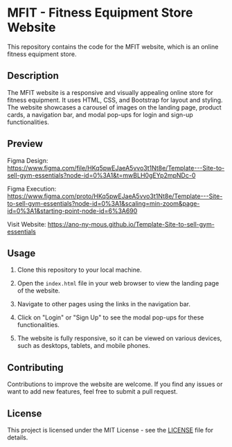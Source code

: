 # MFIT - Fitness Equipment Store Website

This repository contains the code for the MFIT website, which is an online fitness equipment store.

## Description

The MFIT website is a responsive and visually appealing online store for fitness equipment. It uses HTML, CSS, and Bootstrap for layout and styling. The website showcases a carousel of images on the landing page, product cards, a navigation bar, and modal pop-ups for login and sign-up functionalities.

## Preview

Figma Design: https://www.figma.com/file/HKq5pwEJaeA5vvo3t1Nt8e/Template---Site-to-sell-gym-essentials?node-id=0%3A1&t=mwBLH0gEYp2mpNDc-0

Figma Execution: https://www.figma.com/proto/HKq5pwEJaeA5vvo3t1Nt8e/Template---Site-to-sell-gym-essentials?node-id=0%3A1&scaling=min-zoom&page-id=0%3A1&starting-point-node-id=6%3A690

Visit Website: https://ano-ny-mous.github.io/Template-Site-to-sell-gym-essentials

## Usage

1. Clone this repository to your local machine.

2. Open the `index.html` file in your web browser to view the landing page of the website.

3. Navigate to other pages using the links in the navigation bar.

4. Click on "Login" or "Sign Up" to see the modal pop-ups for these functionalities.

5. The website is fully responsive, so it can be viewed on various devices, such as desktops, tablets, and mobile phones.

## Contributing

Contributions to improve the website are welcome. If you find any issues or want to add new features, feel free to submit a pull request.

## License

This project is licensed under the MIT License - see the [LICENSE](LICENSE) file for details.
